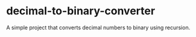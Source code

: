 # decimal-to-binary-converter
A simple project that converts decimal numbers to binary using recursion.
